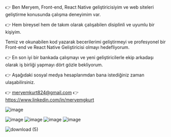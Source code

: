 👉 Ben Meryem, Front-end, React Native geliştiricisiyim ve web siteleri geliştirme konusunda çalışma deneyimim var.

👉 Hem bireysel hem de takım olarak çalışabilen disiplinli ve uyumlu bir kişiyim.

Temiz ve okunabilen kod yazarak becerilerimi geliştirmeyi ve profesyonel bir Front-end ve React Native Geliştiricisi olmayı hedefliyorum.

👉 En son iyi bir bankada çalışmayı ve yeni geliştiricilerle ekip arkadaşı olarak iş birliği yapmayı dört gözle bekliyorum.

👉 Aşağıdaki sosyal medya hesaplarımdan bana istediğiniz zaman ulaşabilirsiniz.

👉 meryemkurt824@gmail.com 👉 https://www.linkedin.com/in/meryemgkurt



![image](https://user-images.githubusercontent.com/120281115/232630082-e3781261-8985-441c-9bae-e23a287d453d.png)

![image](https://user-images.githubusercontent.com/120281115/232628509-98109b1f-84ff-4263-ba28-ae84153a6ae7.png)
![image](https://user-images.githubusercontent.com/120281115/232628596-cdd00483-f82e-4bb4-8fa3-7bff8f965952.png)
![image](https://user-images.githubusercontent.com/120281115/232628781-1206b597-e15b-46d6-babe-d00ca7db45b4.png)
![image](https://user-images.githubusercontent.com/120281115/232630006-7e4ed57d-85b1-4653-af2f-646814b5f57a.png)

![download (5)](https://user-images.githubusercontent.com/120281115/232629124-2d551c77-a0f6-455c-9bc6-094de08f5311.png)





